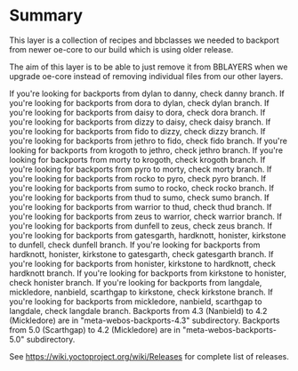 # Summary

This layer is a collection of recipes and bbclasses we needed to backport
from newer oe-core to our build which is using older release.

The aim of this layer is to be able to just remove it from BBLAYERS when we
upgrade oe-core instead of removing individual files from our other layers.

If you're looking for backports from dylan to danny, check danny branch.
If you're looking for backports from dora to dylan, check dylan branch.
If you're looking for backports from daisy to dora, check dora branch.
If you're looking for backports from dizzy to daisy, check daisy branch.
If you're looking for backports from fido to dizzy, check dizzy branch.
If you're looking for backports from jethro to fido, check fido branch.
If you're looking for backports from krogoth to jethro, check jethro branch.
If you're looking for backports from morty to krogoth, check krogoth branch.
If you're looking for backports from pyro to morty, check morty branch.
If you're looking for backports from rocko to pyro, check pyro branch.
If you're looking for backports from sumo to rocko, check rocko branch.
If you're looking for backports from thud to sumo, check sumo branch.
If you're looking for backports from warrior to thud, check thud branch.
If you're looking for backports from zeus to warrior, check warrior branch.
If you're looking for backports from dunfell to zeus, check zeus branch.
If you're looking for backports from gatesgarth, hardknott, honister, kirkstone to dunfell, check dunfell branch.
If you're looking for backports from hardknott, honister, kirkstone to gatesgarth, check gatesgarth branch.
If you're looking for backports from honister, kirkstone to hardknott, check hardknott branch.
If you're looking for backports from kirkstone to honister, check honister branch.
If you're looking for backports from langdale, mickledore, nanbield, scarthgap to kirkstone, check kirkstone branch.
If you're looking for backports from mickledore, nanbield, scarthgap to langdale, check langdale branch.
Backports from 4.3 (Nanbield) to 4.2 (Mickledore) are in "meta-webos-backports-4.3" subdirectory.
Backports from 5.0 (Scarthgap) to 4.2 (Mickledore) are in "meta-webos-backports-5.0" subdirectory.

See https://wiki.yoctoproject.org/wiki/Releases for complete list of releases.
